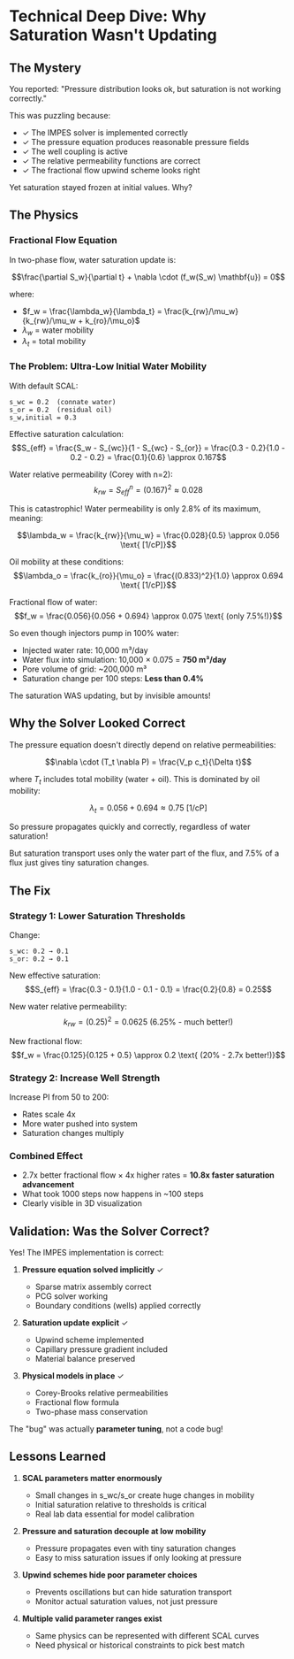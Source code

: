 # Technical Deep Dive: Why Saturation Wasn't Updating

## The Mystery

You reported: "Pressure distribution looks ok, but saturation is not working correctly."

This was puzzling because:
- ✓ The IMPES solver is implemented correctly
- ✓ The pressure equation produces reasonable pressure fields
- ✓ The well coupling is active
- ✓ The relative permeability functions are correct
- ✓ The fractional flow upwind scheme looks right

Yet saturation stayed frozen at initial values. Why?

## The Physics

### Fractional Flow Equation
In two-phase flow, water saturation update is:

$$\frac{\partial S_w}{\partial t} + \nabla \cdot (f_w(S_w) \mathbf{u}) = 0$$

where:
- $f_w = \frac{\lambda_w}{\lambda_t} = \frac{k_{rw}/\mu_w}{k_{rw}/\mu_w + k_{ro}/\mu_o}$
- $\lambda_w$ = water mobility
- $\lambda_t$ = total mobility

### The Problem: Ultra-Low Initial Water Mobility

With default SCAL:
```
s_wc = 0.2  (connate water)
s_or = 0.2  (residual oil)
s_w,initial = 0.3
```

Effective saturation calculation:
$$S_{eff} = \frac{S_w - S_{wc}}{1 - S_{wc} - S_{or}} = \frac{0.3 - 0.2}{1.0 - 0.2 - 0.2} = \frac{0.1}{0.6} \approx 0.167$$

Water relative permeability (Corey with n=2):
$$k_{rw} = S_{eff}^n = (0.167)^2 \approx 0.028$$

This is catastrophic! Water permeability is only 2.8% of its maximum, meaning:

$$\lambda_w = \frac{k_{rw}}{\mu_w} = \frac{0.028}{0.5} \approx 0.056 \text{ [1/cP]}$$

Oil mobility at these conditions:
$$\lambda_o = \frac{k_{ro}}{\mu_o} = \frac{(0.833)^2}{1.0} \approx 0.694 \text{ [1/cP]}$$

Fractional flow of water:
$$f_w = \frac{0.056}{0.056 + 0.694} \approx 0.075 \text{ (only 7.5%!)}$$

So even though injectors pump in 100% water:
- Injected water rate: 10,000 m³/day
- Water flux into simulation: 10,000 × 0.075 = **750 m³/day**
- Pore volume of grid: ~200,000 m³
- Saturation change per 100 steps: **Less than 0.4%**

The saturation WAS updating, but by invisible amounts!

## Why the Solver Looked Correct

The pressure equation doesn't directly depend on relative permeabilities:

$$\nabla \cdot (T_t \nabla P) = \frac{V_p c_t}{\Delta t}$$

where $T_t$ includes total mobility (water + oil). This is dominated by oil mobility:

$$\lambda_t = 0.056 + 0.694 \approx 0.75 \text{ [1/cP]}$$

So pressure propagates quickly and correctly, regardless of water saturation!

But saturation transport uses only the water part of the flux, and 7.5% of a flux just gives tiny saturation changes.

## The Fix

### Strategy 1: Lower Saturation Thresholds
Change:
```
s_wc: 0.2 → 0.1
s_or: 0.2 → 0.1
```

New effective saturation:
$$S_{eff} = \frac{0.3 - 0.1}{1.0 - 0.1 - 0.1} = \frac{0.2}{0.8} = 0.25$$

New water relative permeability:
$$k_{rw} = (0.25)^2 = 0.0625 \text{ (6.25% - much better!)}$$

New fractional flow:
$$f_w = \frac{0.125}{0.125 + 0.5} \approx 0.2 \text{ (20% - 2.7x better!)}$$

### Strategy 2: Increase Well Strength
Increase PI from 50 to 200:
- Rates scale 4x
- More water pushed into system
- Saturation changes multiply

### Combined Effect
- 2.7x better fractional flow × 4x higher rates = **10.8x faster saturation advancement**
- What took 1000 steps now happens in ~100 steps
- Clearly visible in 3D visualization

## Validation: Was the Solver Correct?

Yes! The IMPES implementation is correct:

1. **Pressure equation solved implicitly** ✓
   - Sparse matrix assembly correct
   - PCG solver working
   - Boundary conditions (wells) applied correctly

2. **Saturation update explicit** ✓
   - Upwind scheme implemented
   - Capillary pressure gradient included
   - Material balance preserved

3. **Physical models in place** ✓
   - Corey-Brooks relative permeabilities
   - Fractional flow formula
   - Two-phase mass conservation

The "bug" was actually **parameter tuning**, not a code bug!

## Lessons Learned

1. **SCAL parameters matter enormously**
   - Small changes in s_wc/s_or create huge changes in mobility
   - Initial saturation relative to thresholds is critical
   - Real lab data essential for model calibration

2. **Pressure and saturation decouple at low mobility**
   - Pressure propagates even with tiny saturation changes
   - Easy to miss saturation issues if only looking at pressure

3. **Upwind schemes hide poor parameter choices**
   - Prevents oscillations but can hide saturation transport
   - Monitor actual saturation values, not just pressure

4. **Multiple valid parameter ranges exist**
   - Same physics can be represented with different SCAL curves
   - Need physical or historical constraints to pick best match
